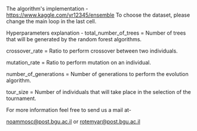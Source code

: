 The algorithm's implementation - https://www.kaggle.com/yr12345/ensemble
To choose the dataset, please change the main loop in the last cell.


Hyperparameters explanation - 
total_number_of_trees = Number of trees that will be generated by the random forest algorithms.

crossover_rate = Ratio to perform crossover between two individuals.

mutation_rate = Ratio to perform mutation on an individual.

number_of_generations = Number of generations to perform the evolution algorithm.

tour_size = Number of individuals that will take place in the selection of the tournament.

For more information feel free to send us a mail at-

noammosc@post.bgu.ac.il or rotemyar@post.bgu.ac.il
